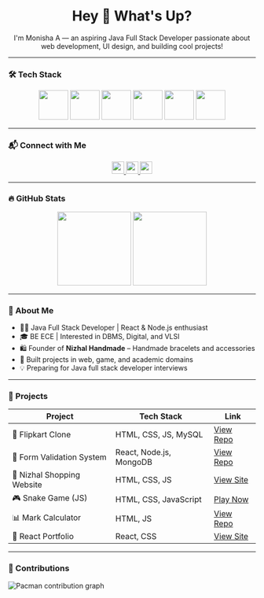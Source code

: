 <h1 align="center">Hey 👋 What's Up?</h1>

<p align="center">I'm Monisha A — an aspiring Java Full Stack Developer passionate about web development, UI design, and building cool projects!</p>

---

### 🛠 Tech Stack
<div align="center">
  <img src="https://skillicons.dev/icons?i=java" height="60" />
  <img src="https://skillicons.dev/icons?i=react" height="60" />
  <img src="https://skillicons.dev/icons?i=js" height="60" />
  <img src="https://skillicons.dev/icons?i=html,css" height="60" />
  <img src="https://skillicons.dev/icons?i=python" height="60" />
  <img src="https://skillicons.dev/icons?i=mysql" height="60" />
</div>

---

### 📬 Connect with Me
<div align="center">
  <a href="https://linkedin.com/in/monishaa">
    <img src="https://img.shields.io/static/v1?message=LinkedIn&logo=linkedin&label=&color=0077B5&logoColor=white&style=for-the-badge" height="25" />
  </a>
  <a href="https://instagram.com/nizhalhandmade">
    <img src="https://img.shields.io/static/v1?message=Instagram&logo=instagram&label=&color=E4405F&logoColor=white&style=for-the-badge" height="25" />
  </a>
  <a href="mailto:monishaa@example.com">
    <img src="https://img.shields.io/static/v1?message=Gmail&logo=gmail&label=&color=D14836&logoColor=white&style=for-the-badge" height="25" />
  </a>
</div>

---

### 🔥 GitHub Stats
<div align="center">
  <img src="https://streak-stats.demolab.com?user=monishaa&theme=dracula&hide_border=false" height="150" />
  <img src="https://github-profile-trophy.vercel.app/?username=monishaa&theme=dracula" height="150" />
</div>

---

### 🧠 About Me

- 👩‍💻 Java Full Stack Developer | React & Node.js enthusiast  
- 🎓 BE ECE | Interested in DBMS, Digital, and VLSI  
- 🛍️ Founder of **Nizhal Handmade** – Handmade bracelets and accessories  
- 🧪 Built projects in web, game, and academic domains  
- 💡 Preparing for Java full stack developer interviews  

---

### 🚀 Projects

| Project                        | Tech Stack              | Link |
|-------------------------------|-------------------------|------|
| 🛒 Flipkart Clone             | HTML, CSS, JS, MySQL    | [View Repo](https://github.com/monishaa/flipkart-clone) |
| 📝 Form Validation System     | React, Node.js, MongoDB | [View Repo](https://github.com/monishaa/form-validation) |
| 🌸 Nizhal Shopping Website    | HTML, CSS, JS           | [View Site](https://monishaa.github.io/nizhal) |
| 🎮 Snake Game (JS)            | HTML, CSS, JavaScript   | [Play Now](https://monishaa.github.io/snake-game) |
| 📊 Mark Calculator            | HTML, JS                | [View Repo](https://github.com/monishaa/mark-calculator) |
| 💼 React Portfolio            | React, CSS              | [View Site](https://monishaa.github.io/portfolio) |

---

### 👾 Contributions

<picture>
  <source media="(prefers-color-scheme: dark)" srcset="https://raw.githubusercontent.com/monishaa/monishaa/output/pacman-contribution-graph-dark.svg">
  <source media="(prefers-color-scheme: light)" srcset="https://raw.githubusercontent.com/monishaa/monishaa/output/pacman-contribution-graph.svg">
  <img alt="Pacman contribution graph" src="https://raw.githubusercontent.com/monishaa/monishaa/output/pacman-contribution-graph.svg">
</picture>
